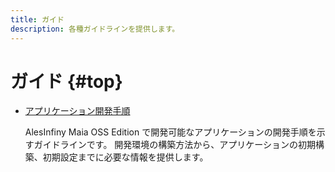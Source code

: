 ```yaml
---
title: ガイド
description: 各種ガイドラインを提供します。
---
```


# ガイド {#top}

- [アプリケーション開発手順](how-to-develop/index.md)

    AlesInfiny Maia OSS Edition で開発可能なアプリケーションの開発手順を示すガイドラインです。
    開発環境の構築方法から、アプリケーションの初期構築、初期設定までに必要な情報を提供します。
